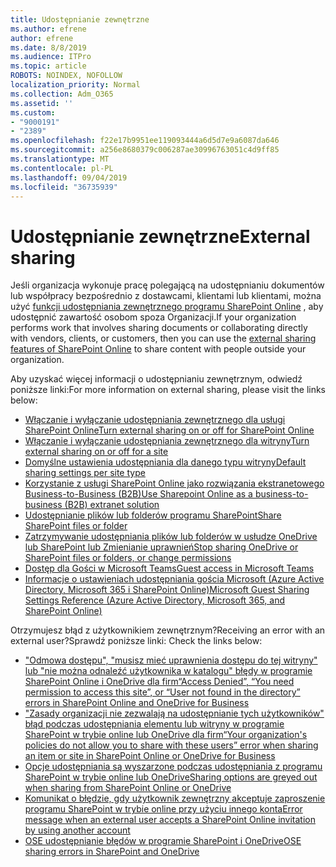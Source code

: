 ```yaml
---
title: Udostępnianie zewnętrzne
ms.author: efrene
author: efrene
ms.date: 8/8/2019
ms.audience: ITPro
ms.topic: article
ROBOTS: NOINDEX, NOFOLLOW
localization_priority: Normal
ms.collection: Adm_O365
ms.assetid: ''
ms.custom:
- "9000191"
- "2389"
ms.openlocfilehash: f22e17b9951ee119093444a6d5d7e9a6087da646
ms.sourcegitcommit: a256e8680379c006287ae30996763051c4d9ff85
ms.translationtype: MT
ms.contentlocale: pl-PL
ms.lasthandoff: 09/04/2019
ms.locfileid: "36735939"
---
```

# <a name="external-sharing"></a><span data-ttu-id="1c4fd-102">Udostępnianie zewnętrzne</span><span class="sxs-lookup"><span data-stu-id="1c4fd-102">External sharing</span></span>

<span data-ttu-id="1c4fd-103">Jeśli organizacja wykonuje pracę polegającą na udostępnianiu dokumentów lub współpracy bezpośrednio z dostawcami, klientami lub klientami, można użyć [funkcji udostępniania zewnętrznego programu SharePoint Online](https://docs.microsoft.com/sharepoint/external-sharing-overview) , aby udostępnić zawartość osobom spoza Organizacji.</span><span class="sxs-lookup"><span data-stu-id="1c4fd-103">If your organization performs work that involves sharing documents or collaborating directly with vendors, clients, or customers, then you can use the [external sharing features of SharePoint Online](https://docs.microsoft.com/sharepoint/external-sharing-overview) to share content with people outside your organization.</span></span>

<span data-ttu-id="1c4fd-104">Aby uzyskać więcej informacji o udostępnianiu zewnętrznym, odwiedź poniższe linki:</span><span class="sxs-lookup"><span data-stu-id="1c4fd-104">For more information on external sharing, please visit the links below:</span></span>

- [<span data-ttu-id="1c4fd-105">Włączanie i wyłączanie udostępniania zewnętrznego dla usługi SharePoint Online</span><span class="sxs-lookup"><span data-stu-id="1c4fd-105">Turn external sharing on or off for SharePoint Online</span></span>](https://docs.microsoft.com/sharepoint/turn-external-sharing-on-or-off)
- [<span data-ttu-id="1c4fd-106">Włączanie i wyłączanie udostępniania zewnętrznego dla witryny</span><span class="sxs-lookup"><span data-stu-id="1c4fd-106">Turn external sharing on or off for a site</span></span>](https://docs.microsoft.com/sharepoint/change-external-sharing-site)
- [<span data-ttu-id="1c4fd-107">Domyślne ustawienia udostępniania dla danego typu witryny</span><span class="sxs-lookup"><span data-stu-id="1c4fd-107">Default sharing settings per site type</span></span>](https://docs.microsoft.com/Office365/Enterprise/microsoft-365-guest-settings#sharepoint-site-level)
- [<span data-ttu-id="1c4fd-108">Korzystanie z usługi SharePoint Online jako rozwiązania ekstranetowego Business-to-Business (B2B)</span><span class="sxs-lookup"><span data-stu-id="1c4fd-108">Use Sharepoint Online as a business-to-business (B2B) extranet solution</span></span>](https://docs.microsoft.com/sharepoint/create-b2b-extranet)
- [<span data-ttu-id="1c4fd-109">Udostępnianie plików lub folderów programu SharePoint</span><span class="sxs-lookup"><span data-stu-id="1c4fd-109">Share SharePoint files or folder</span></span>](https://support.office.com/article/share-sharepoint-files-or-folders-1fe37332-0f9a-4719-970e-d2578da4941c)
- [<span data-ttu-id="1c4fd-110">Zatrzymywanie udostępniania plików lub folderów w usłudze OneDrive lub SharePoint lub Zmienianie uprawnień</span><span class="sxs-lookup"><span data-stu-id="1c4fd-110">Stop sharing OneDrive or SharePoint files or folders, or change permissions</span></span>](https://support.office.com/article/stop-sharing-onedrive-or-sharepoint-files-or-folders-or-change-permissions-0a36470f-d7fe-40a0-bd74-0ac6c1e13323)
- [<span data-ttu-id="1c4fd-111">Dostęp dla Gości w Microsoft Teams</span><span class="sxs-lookup"><span data-stu-id="1c4fd-111">Guest access in Microsoft Teams</span></span>](https://docs.microsoft.com/MicrosoftTeams/guest-access)
- [<span data-ttu-id="1c4fd-112">Informacje o ustawieniach udostępniania gościa Microsoft (Azure Active Directory, Microsoft 365 i SharePoint Online)</span><span class="sxs-lookup"><span data-stu-id="1c4fd-112">Microsoft Guest Sharing Settings Reference (Azure Active Directory, Microsoft 365, and SharePoint Online)</span></span>](https://docs.microsoft.com/Office365/Enterprise/microsoft-365-guest-settings)

<span data-ttu-id="1c4fd-113">Otrzymujesz błąd z użytkownikiem zewnętrznym?</span><span class="sxs-lookup"><span data-stu-id="1c4fd-113">Receiving an error with an external user?</span></span><span data-ttu-id="1c4fd-114">Sprawdź poniższe linki:</span><span class="sxs-lookup"><span data-stu-id="1c4fd-114"> Check the links below:</span></span>

- [<span data-ttu-id="1c4fd-115">"Odmowa dostępu", "musisz mieć uprawnienia dostępu do tej witryny" lub "nie można odnaleźć użytkownika w katalogu" błędy w programie SharePoint Online i OneDrive dla firm</span><span class="sxs-lookup"><span data-stu-id="1c4fd-115">“Access Denied”, “You need permission to access this site”, or “User not found in the directory” errors in SharePoint Online and OneDrive for Business</span></span>](https://docs.microsoft.com/sharepoint/support/administration/access-denied-or-need-permission-error-sharepoint-online-or-onedrive-for-business)
- [<span data-ttu-id="1c4fd-116">"Zasady organizacji nie zezwalają na udostępnianie tych użytkowników" błąd podczas udostępniania elementu lub witryny w programie SharePoint w trybie online lub OneDrive dla firm</span><span class="sxs-lookup"><span data-stu-id="1c4fd-116">“Your organization's policies do not allow you to share with these users” error when sharing an item or site in SharePoint Online or OneDrive for Business</span></span>](https://docs.microsoft.com/sharepoint/support/administration/organization-policies-do-not-allow-you-to-share-with-users-error)
- [<span data-ttu-id="1c4fd-117">Opcje udostępniania są wyszarzone podczas udostępniania z programu SharePoint w trybie online lub OneDrive</span><span class="sxs-lookup"><span data-stu-id="1c4fd-117">Sharing options are greyed out when sharing from SharePoint Online or OneDrive</span></span>](https://docs.microsoft.com/sharepoint/support/administration/sharing-options-grayed-out-when-sharing-from-sharepoint-online-or-onedrive)
- [<span data-ttu-id="1c4fd-118">Komunikat o błędzie, gdy użytkownik zewnętrzny akceptuje zaproszenie programu SharePoint w trybie online przy użyciu innego konta</span><span class="sxs-lookup"><span data-stu-id="1c4fd-118">Error message when an external user accepts a SharePoint Online invitation by using another account</span></span>](https://docs.microsoft.com/sharepoint/support/sharing-and-permissions/error-when-external-user-accepts-an-invitation-by-using-another-account)
- [<span data-ttu-id="1c4fd-119">OSE udostępnianie błędów w programie SharePoint i OneDrive</span><span class="sxs-lookup"><span data-stu-id="1c4fd-119">OSE sharing errors in SharePoint and OneDrive</span></span>](https://docs.microsoft.com/sharepoint/sharepoint-onedrive-error-message)


